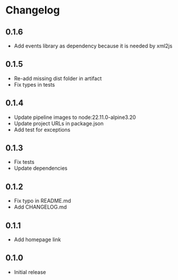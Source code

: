 # Changelog

## 0.1.6

* Add events library as dependency because it is needed by xml2js

## 0.1.5

* Re-add missing dist folder in artifact
* Fix types in tests

## 0.1.4

* Update pipeline images to node:22.11.0-alpine3.20
* Update project URLs in package.json
* Add test for exceptions

## 0.1.3

- Fix tests
- Update dependencies

## 0.1.2

- Fix typo in README.md
- Add CHANGELOG.md

## 0.1.1

- Add homepage link

## 0.1.0

- Initial release
